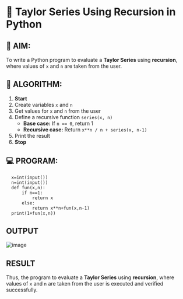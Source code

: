 # 📐 Taylor Series Using Recursion in Python

## 🎯 AIM:
To write a Python program to evaluate a **Taylor Series** using **recursion**, where values of `x` and `n` are taken from the user.

## 🧠 ALGORITHM:

1. **Start**
2. Create variables `x` and `n`
3. Get values for `x` and `n` from the user
4. Define a recursive function `series(x, n)`
   - **Base case:** If `n == 0`, return 1
   - **Recursive case:** Return `x**n / n + series(x, n-1)`
5. Print the result
6. **Stop**

## 💻 PROGRAM:

      x=int(input())
      n=int(input())
      def fun(x,n):
          if n==1:
              return x
          else:
              return x**n+fun(x,n-1)
      print(1+fun(x,n))

## OUTPUT
![image](https://github.com/user-attachments/assets/d81380d4-ca7b-485b-8d90-6d22f082313f)

## RESULT
Thus, the program to evaluate a **Taylor Series** using **recursion**, where values of `x` and `n` are taken from the user is executed and verified successfully.

